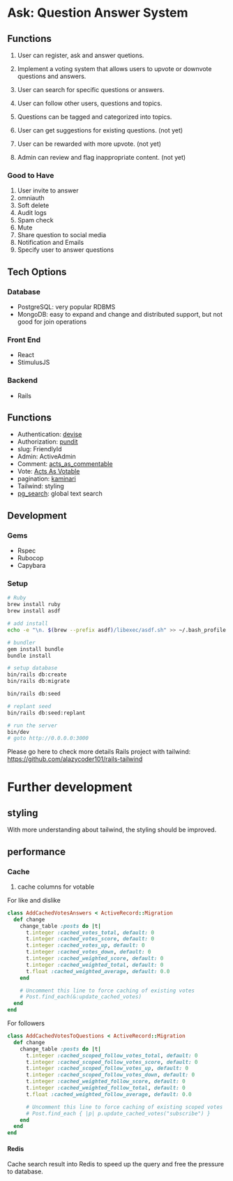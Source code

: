 # Ask: Question Answer System

## Functions

1. User can register, ask and answer quetions.

2. Implement a voting system that allows users to upvote or downvote questions and answers.

3. User can search for specific questions or answers.

4. User can follow other users, questions and topics.

5. Questions can be tagged and categorized into topics.

6. User can get suggestions for existing questions. (not yet)

7. User can be rewarded with more upvote. (not yet)

8. Admin can review and flag inappropriate content. (not yet)

### Good to Have
1. User invite to answer
2. omniauth
3. Soft delete
4. Audit logs
5. Spam check
6. Mute
7. Share question to social media
8. Notification and Emails
9. Specify user to answer questions

## Tech Options
### Database
* PostgreSQL: very popular RDBMS
* MongoDB: easy to expand and change and distributed support, but not good for join operations

### Front End
* React
* StimulusJS

### Backend
* Rails

## Functions
* Authentication: [devise](https://github.com/heartcombo/devise)
* Authorization: [pundit](https://github.com/varvet/pundit)
* slug: FriendlyId
* Admin: ActiveAdmin
* Comment: [acts_as_commentable](https://github.com/alazycoder101/acts_as_commentable)
* Vote: [Acts As Votable](https://github.com/ryanto/acts_as_votableVotable)
* pagination: [kaminari](https://github.com/kaminari/kaminari)
* Tailwind: styling
* [pg_search](https://github.com/Casecommons/pg_search): global text search

## Development
### Gems
* Rspec
* Rubocop
* Capybara


### Setup
```bash
# Ruby
brew install ruby
brew install asdf

# add install
echo -e "\n. $(brew --prefix asdf)/libexec/asdf.sh" >> ~/.bash_profile

# bundler
gem install bundle
bundle install

# setup database
bin/rails db:create
bin/rails db:migrate

bin/rails db:seed

# replant seed
bin/rails db:seed:replant

# run the server
bin/dev 
# goto http://0.0.0.0:3000
```

Please go here to check more details
Rails project with tailwind: https://github.com/alazycoder101/rails-tailwind


# Further development
## styling
With more understanding about tailwind, the styling should be improved.

## performance
### Cache
1. cache columns for votable

For like and dislike
```ruby
class AddCachedVotesAnswers < ActiveRecord::Migration
  def change
    change_table :posts do |t|
      t.integer :cached_votes_total, default: 0
      t.integer :cached_votes_score, default: 0
      t.integer :cached_votes_up, default: 0
      t.integer :cached_votes_down, default: 0
      t.integer :cached_weighted_score, default: 0
      t.integer :cached_weighted_total, default: 0
      t.float :cached_weighted_average, default: 0.0
    end

    # Uncomment this line to force caching of existing votes
    # Post.find_each(&:update_cached_votes)
  end
end
```

For followers
```ruby
class AddCachedVotesToQuestions < ActiveRecord::Migration
  def change
    change_table :posts do |t|
      t.integer :cached_scoped_follow_votes_total, default: 0
      t.integer :cached_scoped_follow_votes_score, default: 0
      t.integer :cached_scoped_follow_votes_up, default: 0
      t.integer :cached_scoped_follow_votes_down, default: 0
      t.integer :cached_weighted_follow_score, default: 0
      t.integer :cached_weighted_follow_total, default: 0
      t.float :cached_weighted_follow_average, default: 0.0

      # Uncomment this line to force caching of existing scoped votes
      # Post.find_each { |p| p.update_cached_votes("subscribe") }
    end
  end
end
```

#### Redis
Cache search result into Redis to speed up the query and free the
pressure to database.
